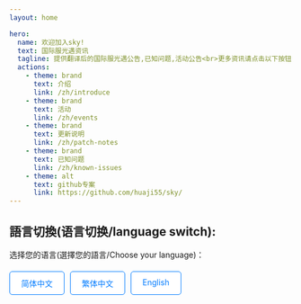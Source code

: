 ```yaml
---
layout: home

hero:
  name: 欢迎加入sky!
  text: 国际服光遇资讯
  tagline: 提供翻译后的国际服光遇公告,已知问题,活动公告<br>更多资讯请点击以下按钮
  actions:
    - theme: brand
      text: 介绍
      link: /zh/introduce
    - theme: brand
      text: 活动
      link: /zh/events 
    - theme: brand
      text: 更新说明
      link: /zh/patch-notes
    - theme: brand
      text: 已知问题
      link: /zh/known-issues
    - theme: alt
      text: github专案
      link: https://github.com/huaji55/sky/
---
```


## 語言切換(语言切换/language switch):
选择您的语言(選擇您的語言/Choose your language)：
<div class="language-switcher">
  <a href="/sky/zh/" class="language-button">简体中文</a>
  <a href="/sky/" class="language-button">繁体中文</a>
  <a href="/sky/en/" class="language-button">English</a>
</div>

<style>
.language-switcher {
  display: flex;
  gap: 10px;
  margin-top: 20px;
}

.language-button {
  padding: 10px 20px;
  background-color: white; /* 白色背景 */
  color: #007bff; /* 藍色文字 */
  border: 1px solid #007bff; /* 藍色邊框 */
  text-decoration: none;
  border-radius: 5px;
  transition: background-color 0.3s;
}

.language-button:hover {
  background-color: #45a049;
}
</style>